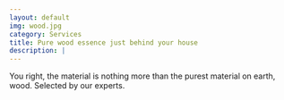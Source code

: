 ```yaml
---
layout: default
img: wood.jpg
category: Services
title: Pure wood essence just behind your house
description: |
---
```

  You right, the material is nothing more than the purest material on earth, wood. Selected by our experts.